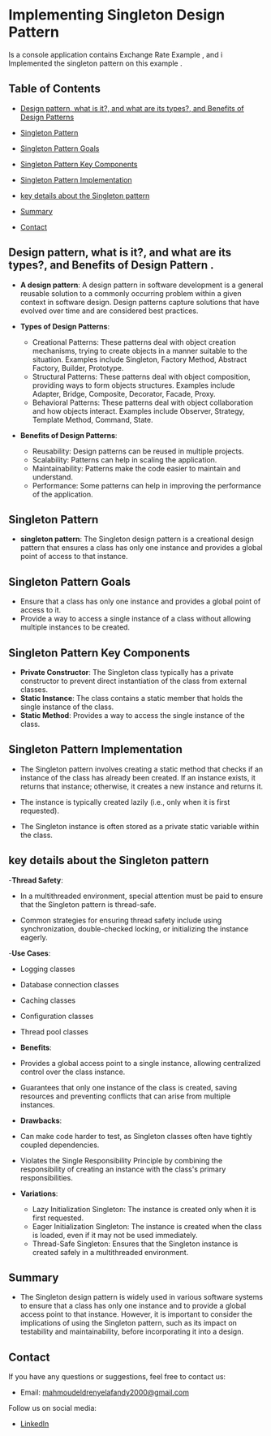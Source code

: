# Implementing Singleton Design Pattern 

Is a console application contains Exchange Rate Example , and i Implemented the singleton pattern on this example .

## Table of Contents 

- [Design pattern, what is it?, and what are its types?, and Benefits of Design Patterns](#Design-pattern) 

- [Singleton Pattern](#Singleton-Pattern) 

- [Singleton Pattern Goals](#SP-Goals)
  
- [Singleton Pattern Key Components](#SP-Key-Components)

- [Singleton Pattern Implementation](#SP-Implementation)

- [key details about the Singleton pattern](#SP-key-details)

- [Summary](#Summary)

- [Contact](#contact)

## Design pattern, what is it?, and what are its types?, and Benefits of Design Pattern .

- **A design pattern**: A design pattern in software development is a general reusable solution to a commonly occurring problem within a given context in software design. Design patterns capture solutions that have evolved over time and are considered best practices.

- **Types of Design Patterns**:
  - Creational Patterns: These patterns deal with object creation mechanisms, trying to create objects in a manner suitable to the situation. Examples include Singleton, Factory Method, Abstract Factory, Builder, Prototype.
  - Structural Patterns: These patterns deal with object composition, providing ways to form objects structures. Examples include Adapter, Bridge, Composite, Decorator, Facade, Proxy.
  - Behavioral Patterns: These patterns deal with object collaboration and how objects interact. Examples include Observer, Strategy, Template Method, Command, State.

- **Benefits of Design Patterns**:
  - Reusability: Design patterns can be reused in multiple projects.
  - Scalability: Patterns can help in scaling the application.
  - Maintainability: Patterns make the code easier to maintain and understand.
  - Performance: Some patterns can help in improving the performance of the application.
## Singleton Pattern
 - **singleton pattern**: The Singleton design pattern is a creational design pattern that ensures a class has only one instance and provides a global point of access to that instance.
## Singleton Pattern Goals
  - Ensure that a class has only one instance and provides a global point of access to it. 
  - Provide a way to access a single instance of a class without allowing multiple instances to be created.
## Singleton Pattern Key Components 
 - **Private Constructor**: The Singleton class typically has a private constructor to prevent direct instantiation of the class from external classes.
 - **Static Instance**: The class contains a static member that holds the single instance of the class.
 - **Static Method**: Provides a way to access the single instance of the class.

## Singleton Pattern Implementation

 - The Singleton pattern involves creating a static method that checks if an instance of the class has already been created.
   If an instance exists, it returns that instance; otherwise, it creates a new instance and returns it.
   
 - The instance is typically created lazily (i.e., only when it is first requested).
   
 - The Singleton instance is often stored as a private static variable within the class.

## key details about the Singleton pattern
 -**Thread Safety**:
 
   - In a multithreaded environment, special attention must be paid to ensure that the Singleton pattern is thread-safe.
     
   - Common strategies for ensuring thread safety include using synchronization, double-checked locking, or initializing the instance eagerly.
     
  -**Use Cases**:
   - Logging classes
   - Database connection classes
   - Caching classes
   - Configuration classes
   - Thread pool classes

  - **Benefits**:
   - Provides a global access point to a single instance, allowing centralized control over the class instance.
   - Guarantees that only one instance of the class is created, saving resources and preventing conflicts that can arise from multiple instances.
  - **Drawbacks**:
   - Can make code harder to test, as Singleton classes often have tightly coupled dependencies.
   - Violates the Single Responsibility Principle by combining the responsibility of creating an instance with the class's primary responsibilities.
  - **Variations**:
    - Lazy Initialization Singleton: The instance is created only when it is first requested.
    - Eager Initialization Singleton: The instance is created when the class is loaded, even if it may not be used immediately.
    - Thread-Safe Singleton: Ensures that the Singleton instance is created safely in a multithreaded environment.

## Summary
- The Singleton design pattern is widely used in various software systems to ensure that a class has only one instance and to provide a global access point to that instance. However, it is important to consider the implications of using the Singleton pattern, such as its impact on testability and maintainability, before incorporating it into a design.

## Contact 

If you have any questions or suggestions, feel free to contact us: 

- Email: [mahmoudeldrenyelafandy2000@gmail.com](mailto:mahmoudeldrenyelafandy2000@gmail.com) 

Follow us on social media: 

- [LinkedIn](https://www.linkedin.com/in/mahmoud-abd-el-halim-sw) 

  

     








